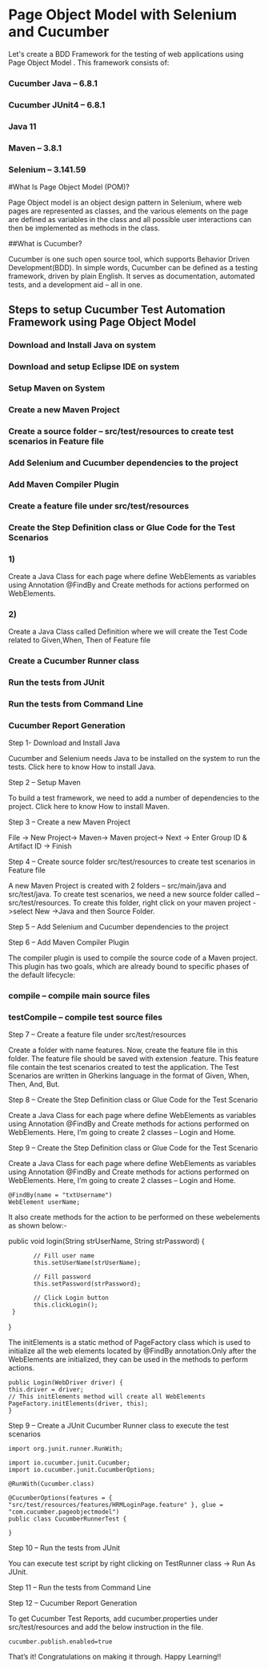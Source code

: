 # Page Object Model with Selenium and Cucumber

Let's create a BDD Framework for the testing of web applications using Page Object Model . This framework consists of:

### Cucumber Java – 6.8.1
### Cucumber JUnit4 – 6.8.1
### Java 11
### Maven – 3.8.1
### Selenium – 3.141.59

#What Is Page Object Model (POM)?

Page Object model is an object design pattern in Selenium, where web pages are represented as classes, and the various elements on the page are defined as variables in the class and all possible user interactions can then be implemented as methods in the class.

##What is Cucumber?

Cucumber is one such open source tool, which supports Behavior Driven Development(BDD). In simple words, Cucumber can be defined as a testing framework, driven by plain English. It serves as documentation, automated tests, and a development aid – all in one.

## Steps to setup Cucumber Test Automation Framework using Page Object Model

### Download and Install **Java** on system
### Download and setup Eclipse IDE on system
### Setup Maven on System
### Create a new Maven Project
### Create a source folder – src/test/resources to create test scenarios in Feature file
### Add Selenium and Cucumber dependencies to the project
### Add Maven Compiler Plugin
### Create a feature file under src/test/resources
### Create the Step Definition class or Glue Code for the Test Scenarios
### 1) 
Create a Java Class for each page where define WebElements as variables using Annotation @FindBy and Create methods for actions performed on WebElements.
### 2) 
Create a Java Class called Definition where we will create the Test Code related to Given,When, Then of Feature file
### Create a Cucumber Runner class
### Run the tests from JUnit
### Run the tests from Command Line
### Cucumber Report Generation

Step 1- Download and Install Java

Cucumber and Selenium needs Java to be installed on the system to run the tests. Click here to know How to install Java.

Step 2 – Setup Maven

To build a test framework, we need to add a number of dependencies to the project. Click here to know How to install Maven.

Step 3 – Create a new Maven Project

File -> New Project-> Maven-> Maven project-> Next -> Enter Group ID & Artifact ID -> Finish

Step 4 – Create source folder src/test/resources to create test scenarios in Feature file

A new Maven Project is created with 2 folders – src/main/java and src/test/java. To create test scenarios, we need a new source folder called – src/test/resources. To create this folder, right click on your maven project ->select New ->Java and then Source Folder.

Step 5 – Add Selenium and Cucumber dependencies to the project

Step 6 – Add Maven Compiler Plugin

The compiler plugin is used to compile the source code of a Maven project. This plugin has two goals, which are already bound to specific phases of the default lifecycle:

### compile – compile main source files
### testCompile – compile test source files

Step 7 – Create a feature file under src/test/resources

Create a folder with name features. Now, create the feature file in this folder. The feature file should be saved with extension .feature. This feature file contain the test scenarios created to test the application. The Test Scenarios are written in Gherkins language in the format of Given, When, Then, And, But.

Step 8 – Create the Step Definition class or Glue Code for the Test Scenario

Create a Java Class for each page where define WebElements as variables using Annotation
@FindBy and Create methods for actions performed on WebElements. Here, I’m going to create 2 classes – Login and Home.

Step 9 – Create the Step Definition class or Glue Code for the Test Scenario

Create a Java Class for each page where define WebElements as variables using Annotation @FindBy and Create methods for actions performed on WebElements. Here, I’m going to create 2 classes – Login and Home.
```
@FindBy(name = "txtUsername")
WebElement userName;
```

It also create methods for the action to be performed on these webelements as shown below:-

public void login(String strUserName, String strPassword) {

           // Fill user name
           this.setUserName(strUserName);
  
           // Fill password
           this.setPassword(strPassword);
  
           // Click Login button
           this.clickLogin();
     }
}

The initElements is a static method of PageFactory class which is used to initialize all the web elements located by @FindBy annotation.Only after the WebElements are initialized, they can be used in the methods to perform actions.

```
public Login(WebDriver driver) {
this.driver = driver;
// This initElements method will create all WebElements
PageFactory.initElements(driver, this);
}
```

Step 9 – Create a JUnit Cucumber Runner class to execute the test scenarios
```
import org.junit.runner.RunWith;

import io.cucumber.junit.Cucumber;
import io.cucumber.junit.CucumberOptions;

@RunWith(Cucumber.class)

@CucumberOptions(features = {
"src/test/resources/features/HRMLoginPage.feature" }, glue = "com.cucumber.pageobjectmodel")
public class CucumberRunnerTest {

}
```

Step 10 – Run the tests from JUnit

You can execute test script by right clicking on TestRunner class -> Run As JUnit.

Step 11 – Run the tests from Command Line

Step 12 – Cucumber Report Generation

To get Cucumber Test Reports, add cucumber.properties under src/test/resources and add the below instruction in the file.

```
cucumber.publish.enabled=true
```

That’s it! Congratulations on making it through. Happy Learning!!


